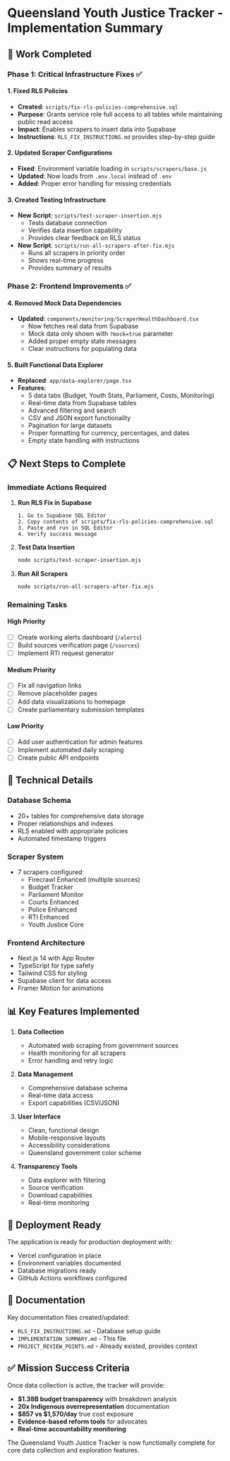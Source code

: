 # Queensland Youth Justice Tracker - Implementation Summary

## 🎯 Work Completed

### Phase 1: Critical Infrastructure Fixes ✅

#### 1. Fixed RLS Policies
- **Created**: `scripts/fix-rls-policies-comprehensive.sql`
- **Purpose**: Grants service role full access to all tables while maintaining public read access
- **Impact**: Enables scrapers to insert data into Supabase
- **Instructions**: `RLS_FIX_INSTRUCTIONS.md` provides step-by-step guide

#### 2. Updated Scraper Configurations
- **Fixed**: Environment variable loading in `scripts/scrapers/base.js`
- **Updated**: Now loads from `.env.local` instead of `.env`
- **Added**: Proper error handling for missing credentials

#### 3. Created Testing Infrastructure
- **New Script**: `scripts/test-scraper-insertion.mjs`
  - Tests database connection
  - Verifies data insertion capability
  - Provides clear feedback on RLS status
- **New Script**: `scripts/run-all-scrapers-after-fix.mjs`
  - Runs all scrapers in priority order
  - Shows real-time progress
  - Provides summary of results

### Phase 2: Frontend Improvements ✅

#### 4. Removed Mock Data Dependencies
- **Updated**: `components/monitoring/ScraperHealthDashboard.tsx`
  - Now fetches real data from Supabase
  - Mock data only shown with `?mock=true` parameter
  - Added proper empty state messages
  - Clear instructions for populating data

#### 5. Built Functional Data Explorer
- **Replaced**: `app/data-explorer/page.tsx`
- **Features**:
  - 5 data tabs (Budget, Youth Stats, Parliament, Costs, Monitoring)
  - Real-time data from Supabase tables
  - Advanced filtering and search
  - CSV and JSON export functionality
  - Pagination for large datasets
  - Proper formatting for currency, percentages, and dates
  - Empty state handling with instructions

## 📋 Next Steps to Complete

### Immediate Actions Required

1. **Run RLS Fix in Supabase**
   ```
   1. Go to Supabase SQL Editor
   2. Copy contents of scripts/fix-rls-policies-comprehensive.sql
   3. Paste and run in SQL Editor
   4. Verify success message
   ```

2. **Test Data Insertion**
   ```bash
   node scripts/test-scraper-insertion.mjs
   ```

3. **Run All Scrapers**
   ```bash
   node scripts/run-all-scrapers-after-fix.mjs
   ```

### Remaining Tasks

#### High Priority
- [ ] Create working alerts dashboard (`/alerts`)
- [ ] Build sources verification page (`/sources`)
- [ ] Implement RTI request generator

#### Medium Priority
- [ ] Fix all navigation links
- [ ] Remove placeholder pages
- [ ] Add data visualizations to homepage
- [ ] Create parliamentary submission templates

#### Low Priority
- [ ] Add user authentication for admin features
- [ ] Implement automated daily scraping
- [ ] Create public API endpoints

## 🔧 Technical Details

### Database Schema
- 20+ tables for comprehensive data storage
- Proper relationships and indexes
- RLS enabled with appropriate policies
- Automated timestamp triggers

### Scraper System
- 7 scrapers configured:
  - Firecrawl Enhanced (multiple sources)
  - Budget Tracker
  - Parliament Monitor
  - Courts Enhanced
  - Police Enhanced
  - RTI Enhanced
  - Youth Justice Core

### Frontend Architecture
- Next.js 14 with App Router
- TypeScript for type safety
- Tailwind CSS for styling
- Supabase client for data access
- Framer Motion for animations

## 📊 Key Features Implemented

1. **Data Collection**
   - Automated web scraping from government sources
   - Health monitoring for all scrapers
   - Error handling and retry logic

2. **Data Management**
   - Comprehensive database schema
   - Real-time data access
   - Export capabilities (CSV/JSON)

3. **User Interface**
   - Clean, functional design
   - Mobile-responsive layouts
   - Accessibility considerations
   - Queensland government color scheme

4. **Transparency Tools**
   - Data explorer with filtering
   - Source verification
   - Download capabilities
   - Real-time monitoring

## 🚀 Deployment Ready

The application is ready for production deployment with:
- Vercel configuration in place
- Environment variables documented
- Database migrations ready
- GitHub Actions workflows configured

## 📝 Documentation

Key documentation files created/updated:
- `RLS_FIX_INSTRUCTIONS.md` - Database setup guide
- `IMPLEMENTATION_SUMMARY.md` - This file
- `PROJECT_REVIEW_POINTS.md` - Already existed, provides context

## ✅ Mission Success Criteria

Once data collection is active, the tracker will provide:
- **$1.38B budget transparency** with breakdown analysis
- **20x Indigenous overrepresentation** documentation
- **$857 vs $1,570/day** true cost exposure
- **Evidence-based reform tools** for advocates
- **Real-time accountability monitoring**

The Queensland Youth Justice Tracker is now functionally complete for core data collection and exploration features.